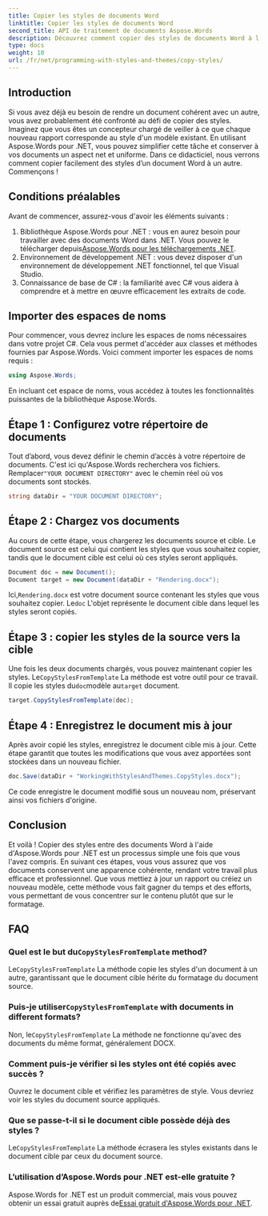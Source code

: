 ```yaml
---
title: Copier les styles de documents Word
linktitle: Copier les styles de documents Word
second_title: API de traitement de documents Aspose.Words
description: Découvrez comment copier des styles de documents Word à l'aide d'Aspose.Words pour .NET. Suivez notre guide étape par étape pour garantir un formatage cohérent des documents sans effort.
type: docs
weight: 10
url: /fr/net/programming-with-styles-and-themes/copy-styles/
---
```

## Introduction

Si vous avez déjà eu besoin de rendre un document cohérent avec un autre, vous avez probablement été confronté au défi de copier des styles. Imaginez que vous êtes un concepteur chargé de veiller à ce que chaque nouveau rapport corresponde au style d'un modèle existant. En utilisant Aspose.Words pour .NET, vous pouvez simplifier cette tâche et conserver à vos documents un aspect net et uniforme. Dans ce didacticiel, nous verrons comment copier facilement des styles d’un document Word à un autre. Commençons !

## Conditions préalables

Avant de commencer, assurez-vous d'avoir les éléments suivants :

1.  Bibliothèque Aspose.Words pour .NET : vous en aurez besoin pour travailler avec des documents Word dans .NET. Vous pouvez le télécharger depuis[Aspose.Words pour les téléchargements .NET](https://releases.aspose.com/words/net/).
2. Environnement de développement .NET : vous devez disposer d'un environnement de développement .NET fonctionnel, tel que Visual Studio.
3. Connaissance de base de C# : la familiarité avec C# vous aidera à comprendre et à mettre en œuvre efficacement les extraits de code.

## Importer des espaces de noms

Pour commencer, vous devrez inclure les espaces de noms nécessaires dans votre projet C#. Cela vous permet d'accéder aux classes et méthodes fournies par Aspose.Words. Voici comment importer les espaces de noms requis :

```csharp
using Aspose.Words;
```

En incluant cet espace de noms, vous accédez à toutes les fonctionnalités puissantes de la bibliothèque Aspose.Words.

## Étape 1 : Configurez votre répertoire de documents

 Tout d’abord, vous devez définir le chemin d’accès à votre répertoire de documents. C'est ici qu'Aspose.Words recherchera vos fichiers. Remplacer`"YOUR DOCUMENT DIRECTORY"` avec le chemin réel où vos documents sont stockés.

```csharp
string dataDir = "YOUR DOCUMENT DIRECTORY";
```

## Étape 2 : Chargez vos documents

Au cours de cette étape, vous chargerez les documents source et cible. Le document source est celui qui contient les styles que vous souhaitez copier, tandis que le document cible est celui où ces styles seront appliqués. 

```csharp
Document doc = new Document();
Document target = new Document(dataDir + "Rendering.docx");
```

 Ici,`Rendering.docx` est votre document source contenant les styles que vous souhaitez copier. Le`doc` L'objet représente le document cible dans lequel les styles seront copiés.

## Étape 3 : copier les styles de la source vers la cible

 Une fois les deux documents chargés, vous pouvez maintenant copier les styles. Le`CopyStylesFromTemplate` La méthode est votre outil pour ce travail. Il copie les styles du`doc`modèle au`target` document.

```csharp
target.CopyStylesFromTemplate(doc);
```

## Étape 4 : Enregistrez le document mis à jour

Après avoir copié les styles, enregistrez le document cible mis à jour. Cette étape garantit que toutes les modifications que vous avez apportées sont stockées dans un nouveau fichier.

```csharp
doc.Save(dataDir + "WorkingWithStylesAndThemes.CopyStyles.docx");
```

Ce code enregistre le document modifié sous un nouveau nom, préservant ainsi vos fichiers d'origine.

## Conclusion

Et voilà ! Copier des styles entre des documents Word à l'aide d'Aspose.Words pour .NET est un processus simple une fois que vous l'avez compris. En suivant ces étapes, vous vous assurez que vos documents conservent une apparence cohérente, rendant votre travail plus efficace et professionnel. Que vous mettiez à jour un rapport ou créiez un nouveau modèle, cette méthode vous fait gagner du temps et des efforts, vous permettant de vous concentrer sur le contenu plutôt que sur le formatage.

## FAQ

###  Quel est le but du`CopyStylesFromTemplate` method?  
 Le`CopyStylesFromTemplate` La méthode copie les styles d'un document à un autre, garantissant que le document cible hérite du formatage du document source.

###  Puis-je utiliser`CopyStylesFromTemplate` with documents in different formats?  
 Non, le`CopyStylesFromTemplate` La méthode ne fonctionne qu'avec des documents du même format, généralement DOCX.

### Comment puis-je vérifier si les styles ont été copiés avec succès ?  
Ouvrez le document cible et vérifiez les paramètres de style. Vous devriez voir les styles du document source appliqués.

### Que se passe-t-il si le document cible possède déjà des styles ?  
 Le`CopyStylesFromTemplate` La méthode écrasera les styles existants dans le document cible par ceux du document source.

### L’utilisation d’Aspose.Words pour .NET est-elle gratuite ?  
 Aspose.Words for .NET est un produit commercial, mais vous pouvez obtenir un essai gratuit auprès de[Essai gratuit d'Aspose.Words pour .NET](https://releases.aspose.com/).
